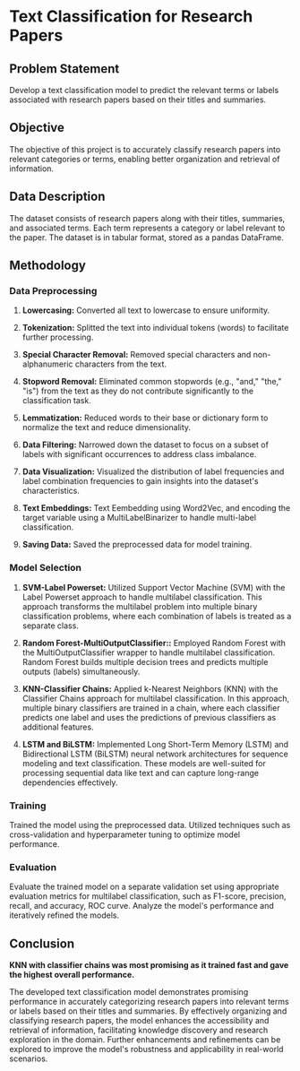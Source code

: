 # Text Classification for Research Papers

## Problem Statement
Develop a text classification model to predict the relevant terms or labels associated with research papers based on their titles and summaries.

## Objective
The objective of this project is to accurately classify research papers into relevant categories or terms, enabling better organization and retrieval of information.

## Data Description
The dataset consists of research papers along with their titles, summaries, and associated terms. Each term represents a category or label relevant to the paper. The dataset is in tabular format, stored as a pandas DataFrame.

## Methodology
### Data Preprocessing
1. **Lowercasing:** Converted all text to lowercase to ensure uniformity.

2. **Tokenization:** Splitted the text into individual tokens (words) to facilitate further processing.

3. **Special Character Removal:** Removed special characters and non-alphanumeric characters from the text.

4. **Stopword Removal:** Eliminated common stopwords (e.g., "and," "the," "is") from the text as they do not contribute significantly to the classification task.

5. **Lemmatization:** Reduced words to their base or dictionary form to normalize the text and reduce dimensionality.

6. **Data Filtering:** Narrowed down the dataset to focus on a subset of labels with significant occurrences to address class imbalance.

7. **Data Visualization:** Visualized the distribution of label frequencies and label combination frequencies to gain insights into the dataset's characteristics.
   
8. **Text Embeddings:**  Text Eembedding using Word2Vec, and encoding the target variable using a MultiLabelBinarizer to handle multi-label classification.

9. **Saving Data:** Saved the preprocessed data for model training.
 
### Model Selection

1. **SVM-Label Powerset:** Utilized Support Vector Machine (SVM) with the Label Powerset approach to handle multilabel classification. This approach transforms the multilabel problem into multiple binary classification problems, where each combination of labels is treated as a separate class.

2. **Random Forest-MultiOutputClassifier::** Employed Random Forest with the MultiOutputClassifier wrapper to handle multilabel classification. Random Forest builds multiple decision trees and predicts multiple outputs (labels) simultaneously.

3. **KNN-Classifier Chains:** Applied k-Nearest Neighbors (KNN) with the Classifier Chains approach for multilabel classification. In this approach, multiple binary classifiers are trained in a chain, where each classifier predicts one label and uses the predictions of previous classifiers as additional features.

4. **LSTM and BiLSTM:** Implemented Long Short-Term Memory (LSTM) and Bidirectional LSTM (BiLSTM) neural network architectures for sequence modeling and text classification. These models are well-suited for processing sequential data like text and can capture long-range dependencies effectively.

### Training
Trained the model using the preprocessed data. Utilized techniques such as cross-validation and hyperparameter tuning to optimize model performance.

### Evaluation
Evaluate the trained model on a separate validation set using appropriate evaluation metrics for multilabel classification, such as F1-score, precision, recall, and accuracy, ROC curve. Analyze the model's performance and iteratively refined the models.

## Conclusion

**KNN with classifier chains was most promising as it trained fast and gave the highest overall performance.** 

The developed text classification model demonstrates promising performance in accurately categorizing research papers into relevant terms or labels based on their titles and summaries. By effectively organizing and classifying research papers, the model enhances the accessibility and retrieval of information, facilitating knowledge discovery and research exploration in the domain. Further enhancements and refinements can be explored to improve the model's robustness and applicability in real-world scenarios.
